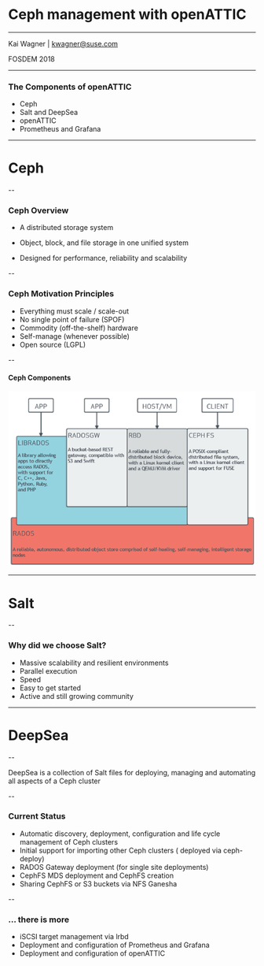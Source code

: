 # Ceph management with openATTIC

<hr>
<p>Kai Wagner | <a href="mailto:kwagner@suse.com">kwagner@suse.com</a></p>
<p>FOSDEM 2018</p>

---

### The Components of openATTIC

* Ceph
* Salt and DeepSea
* openATTIC
* Prometheus and Grafana

---

# Ceph

--

### Ceph Overview

* A distributed storage system

* Object, block, and file storage in one unified system

* Designed for performance, reliability and scalability

--

### Ceph Motivation Principles

* Everything must scale / scale-out
* No single point of failure (SPOF)
* Commodity (off-the-shelf) hardware
* Self-manage (whenever possible)
* Open source (LGPL)

--

#### Ceph Components 

<img src="images/ceph_stack.png" style="background:none; border:none; box-shadow:none;">

---

# Salt

--

### Why did we choose Salt?

* Massive scalability and resilient environments
* Parallel execution
* Speed
* Easy to get started 
* Active and still growing community

---

# DeepSea

--
 
DeepSea is a collection of Salt files for deploying, managing and automating all aspects of a Ceph cluster

--

### Current Status

* Automatic discovery, deployment, configuration and life cycle management of Ceph clusters
* Initial support for importing other Ceph clusters ( deployed via ceph-deploy)
* RADOS Gateway deployment (for single site deployments)
* CephFS MDS deployment and CephFS creation
* Sharing CephFS or S3 buckets via NFS Ganesha

--

### ... there is more

* iSCSI target management via lrbd
* Deployment and configuration of Prometheus and Grafana 
* Deployment and configuration of openATTIC 
